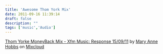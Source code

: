 ```yaml
---
title: 'Awesome Thom York Mix'
date: 2011-09-16 11:39:14
draft: false
description: ""
tags: ['music','Audio']
---
```


[Thom Yorke MoneyBack Mix - Xfm Music: Response 15/09/11](http://www.mixcloud.com/MaryAnneHobbs/thom-yorke-moneyback-mix-xfm-music-response-150911/#utm_source=widget&amp;utm_medium=web&amp;utm_campaign=base_links&amp;utm_term=resource_link) by [Mary Anne Hobbs](http://www.mixcloud.com/MaryAnneHobbs/#utm_source=widget&amp;utm_medium=web&amp;utm_campaign=base_links&amp;utm_term=profile_link) on [Mixcloud](http://www.mixcloud.com/#utm_source=widget&utm_medium=web&utm_campaign=base_links&utm_term=homepage_link)